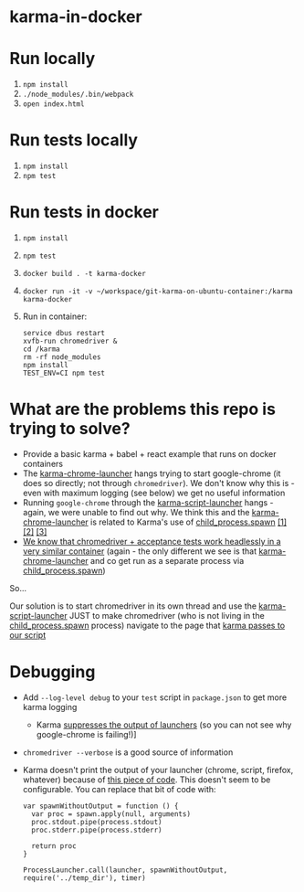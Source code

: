 # karma-in-docker

# Run locally

1. `npm install`
1. `./node_modules/.bin/webpack`
1. `open index.html`

# Run tests locally

1. `npm install`
1. `npm test`

# Run tests in docker

1. `npm install`
1. `npm test`
1. `docker build . -t karma-docker`
1. `docker run -it -v ~/workspace/git-karma-on-ubuntu-container:/karma karma-docker`
1. Run in container:

    ```
    service dbus restart
    xvfb-run chromedriver &
    cd /karma
    rm -rf node_modules
    npm install
    TEST_ENV=CI npm test
    ```

# What are the problems this repo is trying to solve?

- Provide a basic karma + babel + react example that runs on docker containers
- The [karma-chrome-launcher](https://github.com/karma-runner/karma-chrome-launcher) hangs trying to start google-chrome (it does so directly; not through `chromedriver`). We don't know why this is - even with maximum logging (see below) we get no useful information
- Running `google-chrome` through the [karma-script-launcher](https://github.com/karma-runner/karma-script-launcher) hangs - again, we were unable to find out why. We think this and the [karma-chrome-launcher](https://github.com/karma-runner/karma-chrome-launcher) is related to Karma's use of [child_process.spawn](https://nodejs.org/api/child_process.html#child_process_child_process_spawn_command_args_options) [[1]](https://github.com/karma-runner/karma/blob/8e2cfab5e97033a17edbde412485d682d153d5d1/lib/launchers/process.js#L63) [[2]](https://github.com/karma-runner/karma/blob/8e2cfab5e97033a17edbde412485d682d153d5d1/lib/launchers/process.js#L141) [[3]](https://github.com/karma-runner/karma/blob/8e2cfab5e97033a17edbde412485d682d153d5d1/lib/launchers/process.js#L138)
- [We know that chromedriver + acceptance tests work headlessly in a very similar container](http://engineering.pivotal.io/post/headless-ui-testing-with-go-agouti-and-chrome/) (again - the only different we see is that [karma-chrome-launcher](https://github.com/karma-runner/karma-chrome-launcher) and co get run as a separate process via [child_process.spawn](https://nodejs.org/api/child_process.html#child_process_child_process_spawn_command_args_options))

So...

Our solution is to start chromedriver in its own thread and use the [karma-script-launcher](https://github.com/karma-runner/karma-script-launcher) JUST to make chromedriver (who is not living in the [child_process.spawn](https://nodejs.org/api/child_process.html#child_process_child_process_spawn_command_args_options) process) navigate to the page that [karma passes to our script](https://github.com/karma-runner/karma-script-launcher/blame/a501ba571a08f13346218900f50f844c967d650d/README.md#L10-L11)

# Debugging

- Add `--log-level debug` to your `test` script in `package.json` to get more karma logging
    - Karma [suppresses the output of launchers](https://github.com/karma-runner/karma/blob/master/lib/launchers/process.js#L140-L148) (so you can not see why google-chrome is failing!)]
- `chromedriver --verbose` is a good source of information
- Karma doesn't print the output of your launcher (chrome, script, firefox, whatever) because of [this piece of code](https://github.com/karma-runner/karma/blob/8e2cfab5e97033a17edbde412485d682d153d5d1/lib/launchers/process.js#L140-L148). This doesn't seem to be configurable. You can replace that bit of code with:

    ```
    var spawnWithoutOutput = function () {
      var proc = spawn.apply(null, arguments)
      proc.stdout.pipe(process.stdout)
      proc.stderr.pipe(process.stderr)

      return proc
    }

    ProcessLauncher.call(launcher, spawnWithoutOutput, require('../temp_dir'), timer)
    ```
